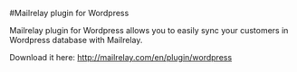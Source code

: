 #Mailrelay plugin for Wordpress

Mailrelay plugin for Wordpress allows you to easily sync your customers in Wordpress database with Mailrelay.

Download it here: http://mailrelay.com/en/plugin/wordpress
